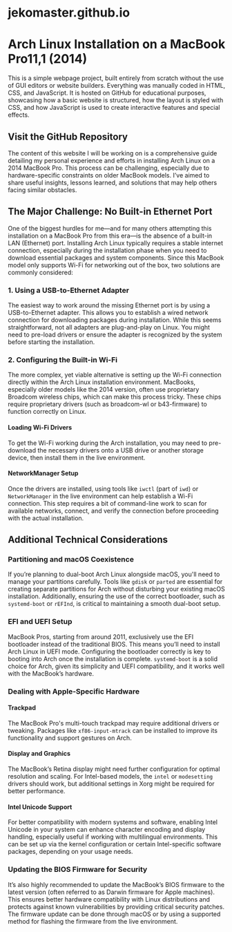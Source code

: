 # jekomaster.github.io

# Arch Linux Installation on a MacBook Pro11,1 (2014)

This is a simple webpage project, built entirely from scratch without the use of GUI editors or website builders. Everything was manually coded in HTML, CSS, and JavaScript. It is hosted on GitHub for educational purposes, showcasing how a basic website is structured, how the layout is styled with CSS, and how JavaScript is used to create interactive features and special effects.

## Visit the GitHub Repository

The content of this website I will be working on is a comprehensive guide detailing my personal experience and efforts in installing Arch Linux on a 2014 MacBook Pro. This process can be challenging, especially due to hardware-specific constraints on older MacBook models. I’ve aimed to share useful insights, lessons learned, and solutions that may help others facing similar obstacles.

## The Major Challenge: No Built-in Ethernet Port

One of the biggest hurdles for me—and for many others attempting this installation on a MacBook Pro from this era—is the absence of a built-in LAN (Ethernet) port. Installing Arch Linux typically requires a stable internet connection, especially during the installation phase when you need to download essential packages and system components. Since this MacBook model only supports Wi-Fi for networking out of the box, two solutions are commonly considered:

### 1. Using a USB-to-Ethernet Adapter
The easiest way to work around the missing Ethernet port is by using a USB-to-Ethernet adapter. This allows you to establish a wired network connection for downloading packages during installation. While this seems straightforward, not all adapters are plug-and-play on Linux. You might need to pre-load drivers or ensure the adapter is recognized by the system before starting the installation.

### 2. Configuring the Built-in Wi-Fi
The more complex, yet viable alternative is setting up the Wi-Fi connection directly within the Arch Linux installation environment. MacBooks, especially older models like the 2014 version, often use proprietary Broadcom wireless chips, which can make this process tricky. These chips require proprietary drivers (such as broadcom-wl or b43-firmware) to function correctly on Linux.

#### Loading Wi-Fi Drivers
To get the Wi-Fi working during the Arch installation, you may need to pre-download the necessary drivers onto a USB drive or another storage device, then install them in the live environment.

#### NetworkManager Setup
Once the drivers are installed, using tools like `iwctl` (part of `iwd`) or `NetworkManager` in the live environment can help establish a Wi-Fi connection. This step requires a bit of command-line work to scan for available networks, connect, and verify the connection before proceeding with the actual installation.

## Additional Technical Considerations

### Partitioning and macOS Coexistence
If you’re planning to dual-boot Arch Linux alongside macOS, you'll need to manage your partitions carefully. Tools like `gdisk` or `parted` are essential for creating separate partitions for Arch without disturbing your existing macOS installation. Additionally, ensuring the use of the correct bootloader, such as `systemd-boot` or `rEFInd`, is critical to maintaining a smooth dual-boot setup.

### EFI and UEFI Setup
MacBook Pros, starting from around 2011, exclusively use the EFI bootloader instead of the traditional BIOS. This means you’ll need to install Arch Linux in UEFI mode. Configuring the bootloader correctly is key to booting into Arch once the installation is complete. `systemd-boot` is a solid choice for Arch, given its simplicity and UEFI compatibility, and it works well with the MacBook’s hardware.

### Dealing with Apple-Specific Hardware

#### Trackpad
The MacBook Pro's multi-touch trackpad may require additional drivers or tweaking. Packages like `xf86-input-mtrack` can be installed to improve its functionality and support gestures on Arch.

#### Display and Graphics
The MacBook’s Retina display might need further configuration for optimal resolution and scaling. For Intel-based models, the `intel` or `modesetting` drivers should work, but additional settings in Xorg might be required for better performance.

#### Intel Unicode Support
For better compatibility with modern systems and software, enabling Intel Unicode in your system can enhance character encoding and display handling, especially useful if working with multilingual environments. This can be set up via the kernel configuration or certain Intel-specific software packages, depending on your usage needs.

### Updating the BIOS Firmware for Security
It’s also highly recommended to update the MacBook’s BIOS firmware to the latest version (often referred to as Darwin firmware for Apple machines). This ensures better hardware compatibility with Linux distributions and protects against known vulnerabilities by providing critical security patches. The firmware update can be done through macOS or by using a supported method for flashing the firmware from the live environment.
